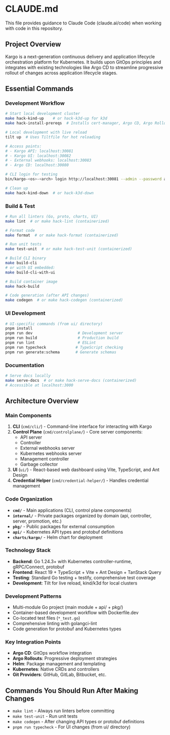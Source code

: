 # CLAUDE.md

This file provides guidance to Claude Code (claude.ai/code) when working with code in this repository.

## Project Overview

Kargo is a next-generation continuous delivery and application lifecycle orchestration platform for Kubernetes. It builds upon GitOps principles and integrates with existing technologies like Argo CD to streamline progressive rollout of changes across application lifecycle stages.

## Essential Commands

### Development Workflow
```bash
# Start local development cluster
make hack-kind-up    # or hack-k3d-up for k3d
make hack-install-prereqs  # Installs cert-manager, Argo CD, Argo Rollouts

# Local development with live reload
tilt up  # Uses Tiltfile for hot reloading

# Access points:
# - Kargo API: localhost:30081
# - Kargo UI: localhost:30082  
# - External webhooks: localhost:30083
# - Argo CD: localhost:30080

# CLI login for testing
bin/kargo-<os>-<arch> login http://localhost:30081 --admin --password admin --insecure-skip-tls-verify

# Clean up
make hack-kind-down  # or hack-k3d-down
```

### Build & Test
```bash
# Run all linters (Go, proto, charts, UI)
make lint  # or make hack-lint (containerized)

# Format code
make format  # or make hack-format (containerized)

# Run unit tests
make test-unit  # or make hack-test-unit (containerized)

# Build CLI binary
make build-cli
# or with UI embedded:
make build-cli-with-ui

# Build container image
make hack-build

# Code generation (after API changes)
make codegen  # or make hack-codegen (containerized)
```

### UI Development
```bash
# UI-specific commands (from ui/ directory)
pnpm install
pnpm run dev                    # Development server
pnpm run build                  # Production build
pnpm run lint                   # ESLint
pnpm run typecheck             # TypeScript checking
pnpm run generate:schema       # Generate schemas
```

### Documentation
```bash
# Serve docs locally
make serve-docs  # or make hack-serve-docs (containerized)
# Accessible at localhost:3000
```

## Architecture Overview

### Main Components
1. **CLI** (`cmd/cli/`) - Command-line interface for interacting with Kargo
2. **Control Plane** (`cmd/controlplane/`) - Core server components:
   - API server
   - Controller
   - External webhooks server
   - Kubernetes webhooks server
   - Management controller
   - Garbage collector
3. **UI** (`ui/`) - React-based web dashboard using Vite, TypeScript, and Ant Design
4. **Credential Helper** (`cmd/credential-helper/`) - Handles credential management

### Code Organization
- **`cmd/`** - Main applications (CLI, control plane components)
- **`internal/`** - Private packages organized by domain (api, controller, server, promotion, etc.)
- **`pkg/`** - Public packages for external consumption
- **`api/`** - Kubernetes API types and protobuf definitions
- **`charts/kargo/`** - Helm chart for deployment

### Technology Stack
- **Backend**: Go 1.24.3+ with Kubernetes controller-runtime, gRPC/Connect, protobuf
- **Frontend**: React 19 + TypeScript + Vite + Ant Design + TanStack Query
- **Testing**: Standard Go testing + testify, comprehensive test coverage
- **Development**: Tilt for live reload, kind/k3d for local clusters

### Development Patterns
- Multi-module Go project (main module + api/ + pkg/)
- Container-based development workflow with Dockerfile.dev
- Co-located test files (`*_test.go`)
- Comprehensive linting with golangci-lint
- Code generation for protobuf and Kubernetes types

### Key Integration Points
- **Argo CD**: GitOps workflow integration
- **Argo Rollouts**: Progressive deployment strategies
- **Helm**: Package management and templating
- **Kubernetes**: Native CRDs and controllers
- **Git Providers**: GitHub, GitLab, Bitbucket, etc.

## Commands You Should Run After Making Changes
- `make lint` - Always run linters before committing
- `make test-unit` - Run unit tests
- `make codegen` - After changing API types or protobuf definitions
- `pnpm run typecheck` - For UI changes (from ui/ directory)